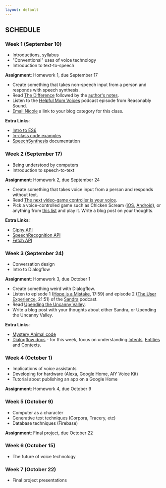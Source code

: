 ```yaml
---
layout: default
---
```


## SCHEDULE

### Week 1 (September 10)

- Introductions, syllabus
- "Conventional" uses of voice technology
- Introduction to text-to-speech

**Assignment**: Homework 1, due September 17
- Create something that takes non-speech input from a person and responds with speech synthesis.
- Read [The Difference](https://qntm.org/difference) followed by the [author's notes](https://qntm.org/adapting).
- Listen to the [Helpful Mom Voices](http://reasonablysound.com/2018/02/27/helpful-mom-voices/) podcast episode from Reasonably Sound.
- [Email Nicole](mailto:nicole.he@nyu.edu) a link to your blog category for this class.

**Extra Links**:
- [Intro to ES6](https://andrew.hedges.name/es6/)
- [In-class code examples](https://github.com/nicolehe/ITP-hello-computer-f18/tree/master/week1)
- [SpeechSynthesis](https://developer.mozilla.org/en-US/docs/Web/API/SpeechSynthesis) documentation


### Week 2 (September 17)

- Being understood by computers
- Introduction to speech-to-text

**Assignment**: Homework 2, due September 24
- Create something that takes voice input from a person and responds without text.
- Read [The next video-game controller is your voice](https://www.engadget.com/2017/06/23/voice-based-gaming/).
- Pick a voice-controlled game such as Chicken Scream ([iOS](https://itunes.apple.com/us/app/chicken-scream/id1215659912?mt=8), [Android](https://play.google.com/store/apps/details?id=com.perfecttapgames.chickenscream&hl=en_US)), or anything from [this list](https://itch.io/games/input-voice) and play it. Write a blog post on your thoughts.

**Extra Links**:
- [Giphy API](https://developers.giphy.com/docs/)
- [SpeechRecognition API](https://developer.mozilla.org/en-US/docs/Web/API/SpeechRecognition)
- [Fetch API](https://developer.mozilla.org/en-US/docs/Web/API/Fetch_API/Using_Fetch)

### Week 3 (September 24)

- Conversation design
- Intro to Dialogflow

**Assignment**: Homework 3, due October 1
- Create something weird with Dialogflow.
- Listen to episode 1 ([Hope is a Mistake](https://www.gimletmedia.com/sandra/1-hope-is-a-mistake#episode-player), 17:59) and episode 2 ([The User Experience](https://www.gimletmedia.com/sandra/2-the-user-experience#episode-player), 21:51) of the [Sandra](https://www.gimletmedia.com/sandra) podcast.
- Read [Upending the Uncanny Valley](https://www.aaai.org/Papers/Workshops/2005/WS-05-11/WS05-11-005.pdf).
- Write a blog post with your thoughts about either Sandra, or Upending the Uncanny Valley.

**Extra Links**:
- [Mystery Animal code](https://github.com/googlecreativelab/mystery-animal)
- [Dialogflow docs](https://dialogflow.com/docs) - for this week, focus on understanding [Intents](https://dialogflow.com/docs/intents), [Entities](https://dialogflow.com/docs/entities) and [Contexts](https://dialogflow.com/docs/contexts).

### Week 4 (October 1)

- Implications of voice assistants
- Developing for hardware (Alexa, Google Home, AIY Voice Kit)
- Tutorial about publishing an app on a Google Home

**Assignment**: Homework 4, due October 9

### Week 5 (October 9)

- Computer as a character
- Generative text techniques (Corpora, Tracery, etc)
- Database techniques (Firebase)

**Assignment**: Final project, due October 22

### Week 6 (October 15)

- The future of voice technology

### Week 7 (October 22)

- Final project presentations
